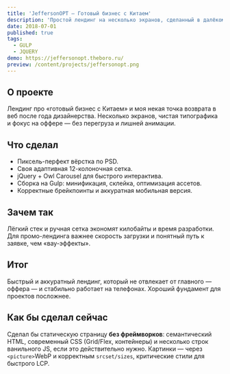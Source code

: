 ```yaml
---
title: 'JeffersonOPT — Готовый бизнес с Китаем'
description: 'Простой лендинг на несколько экранов, сделанный в далёком 2018 году.'
date: 2018-07-01
published: true
tags:
  - GULP
  - JQUERY
demo: https://jeffersonopt.theboro.ru/
preview: /content/projects/jeffersonopt.png
---
```


## О проекте

Лендинг про «готовый бизнес с Китаем» и моя некая точка возврата в веб после года дизайнерства.
Несколько экранов, чистая типографика и фокус на оффере — без перегруза и лишней анимации.

## Что сделал

- Пиксель-перфект вёрстка по PSD.
- Своя адаптивная 12-колоночная сетка.
- jQuery + Owl Carousel для быстрого интерактива.
- Сборка на Gulp: минификация, склейка, оптимизация ассетов.
- Корректные брейкпоинты и аккуратная мобильная версия.

## Зачем так

Лёгкий стек и ручная сетка экономят килобайты и время разработки. Для промо-лендинга важнее скорость загрузки и понятный путь к заявке, чем «вау-эффекты».

## Итог

Быстрый и аккуратный лендинг, который не отвлекает от главного — оффера — и стабильно работает на телефонах. Хороший фундамент для проектов посложнее.

## Как бы сделал сейчас

Сделал бы статическую страницу **без фреймворков**: семантический HTML, современный CSS (Grid/Flex, контейнеры) и несколько строк ванильного JS, если это действительно нужно. Картинки — через `<picture>`WebP и корректным `srcset/sizes`, критические стили для быстрого LCP.
